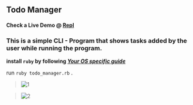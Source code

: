 ## Todo Manager 

#### Check a Live Demo @ [Repl](https://replit.com/@AyushVijayant/TodoManager)

### This is a simple CLI - Program that shows tasks added by the user while running the program.

**install `ruby` by following _[Your OS specific guide](https://gorails.com/setup/)_**

run `ruby todo_manager.rb` . 

> ![1](https://user-images.githubusercontent.com/56788911/135879898-a493ee6e-b31d-4cdf-87cc-c5fced2c0956.png)


> ![2](https://user-images.githubusercontent.com/56788911/135879920-23fcb2e1-7c11-4468-abf8-d4e7401fca79.png)
